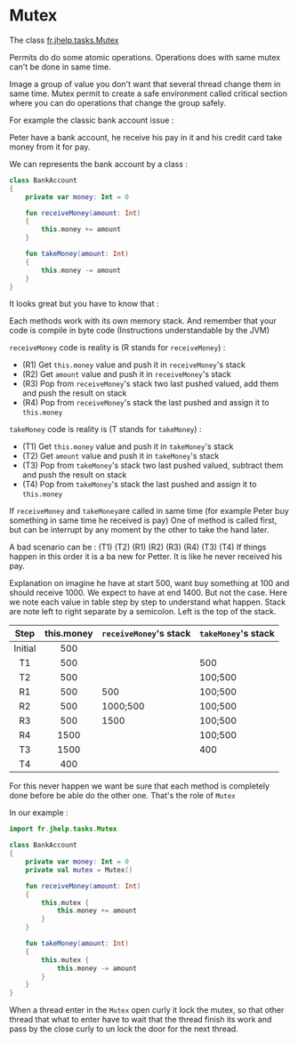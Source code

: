 # Mutex

The class [fr.jhelp.tasks.Mutex](../../src/main/java/fr/jhelp/tasks/Mutex.kt)

Permits do do some atomic operations.
Operations does with same mutex can't be done in same time.

Image a group of value you don't want that several thread change them in same time.
Mutex permit to create a safe environment called critical section where you can do operations that
change the group safely.

For example the classic bank account issue :

Peter have a bank account, he receive his pay in it and his credit card take money from it for pay.

We can represents the bank account by a class :

```kotlin
class BankAccount
{
    private var money: Int = 0

    fun receiveMoney(amount: Int)
    {
        this.money += amount
    }

    fun takeMoney(amount: Int)
    {
        this.money -= amount
    }
}
```

It looks great but you have to know that  :

Each methods work with its own memory stack.
And remember that your code is compile in byte code (Instructions understandable by the JVM)

`receiveMoney` code is reality is (R stands for `receiveMoney`) :

* (R1) Get `this.money` value and push it in `receiveMoney`'s stack
* (R2) Get `amount` value and push it in `receiveMoney`'s stack
* (R3) Pop from `receiveMoney`'s stack two last pushed valued, add them and push the result on stack
* (R4) Pop from `receiveMoney`'s stack the last pushed and assign it to `this.money`

`takeMoney` code is reality is (T stands for `takeMoney`) :

* (T1) Get `this.money` value and push it in `takeMoney`'s stack
* (T2) Get `amount` value and push it in `takeMoney`'s stack
* (T3) Pop from `takeMoney`'s stack two last pushed valued, subtract them and push the result on
  stack
* (T4) Pop from `takeMoney`'s stack the last pushed and assign it to `this.money`

If `receiveMoney` and `takeMoney`are called in same time (for example Peter buy something in same
time he received is pay)
One of method is called first, but can be interrupt by any moment by the other to take the hand
later.

A bad scenario can be : (T1) (T2) (R1) (R2) (R3) (R4) (T3) (T4)
If things happen in this order it is a ba new for Petter. It is like he never received his pay.

Explanation on imagine he have at start 500, want buy something at 100 and should receive 1000. We
expect to have at end 1400.
But not the case. Here we note each value in table step by step to understand what happen.
Stack are note left to right separate by a semicolon. Left is the top of the stack.

|  Step   | this.money | `receiveMoney`'s stack | `takeMoney`'s stack |
|:-------:|:----------:|:-----------------------|:--------------------|
| Initial |    500     |                        |                     |
|   T1    |    500     |                        | 500                 |
|   T2    |    500     |                        | 100;500             |
|   R1    |    500     | 500                    | 100;500             |
|   R2    |    500     | 1000;500               | 100;500             |
|   R3    |    500     | 1500                   | 100;500             |
|   R4    |    1500    |                        | 100;500             |
|   T3    |    1500    |                        | 400                 |
|   T4    |    400     |                        |                     |

For this never happen we want be sure that each method is completely done before be able do the
other one. That's the role of `Mutex`

In our example :

```kotlin
import fr.jhelp.tasks.Mutex

class BankAccount
{
    private var money: Int = 0
    private val mutex = Mutex()

    fun receiveMoney(amount: Int)
    {
        this.mutex {
            this.money += amount
        }
    }

    fun takeMoney(amount: Int)
    {
        this.mutex {
            this.money -= amount
        }
    }
}
```

When a thread enter in the `Mutex` open curly it lock the mutex,
so that other thread that what to enter have to wait that the thread finish its work and pass by the
close curly to un lock the door for the next thread.
